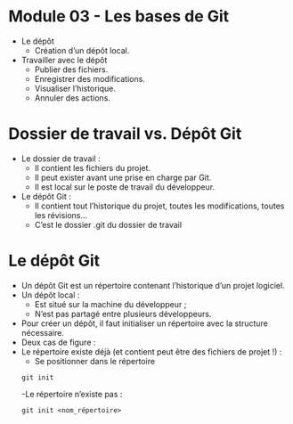 # Module 03 - Les bases de Git
- Le dépôt
    - Création d’un dépôt local.
- Travailler avec le dépôt
    - Publier des fichiers.
    - Enregistrer des modifications.
    - Visualiser l’historique.
    - Annuler des actions.

# Dossier de travail vs. Dépôt Git
- Le dossier de travail :
    - Il contient les fichiers du projet.
    - Il peut exister avant une prise en charge par Git.
    - Il est local sur le poste de travail du développeur.
- Le dépôt Git :
    - Il contient tout l’historique du projet, toutes les modifications, toutes les 
révisions…
    - C’est le dossier .git du dossier de travail 

# Le dépôt Git
- Un dépôt Git est un répertoire contenant l’historique d’un projet logiciel.
- Un dépôt local :
    - Est situé sur la machine du développeur ;
    - N’est pas partagé entre plusieurs développeurs.
- Pour créer un dépôt, il faut initialiser un répertoire avec la structure 
nécessaire.
- Deux cas de figure : 
- Le répertoire existe déjà (et contient peut être des fichiers de projet !) :
    - Se positionner dans le répertoire 
    ```
    git init
    ```
    -Le répertoire n’existe pas :
    ```
    git init <nom_répertoire>
    ```
